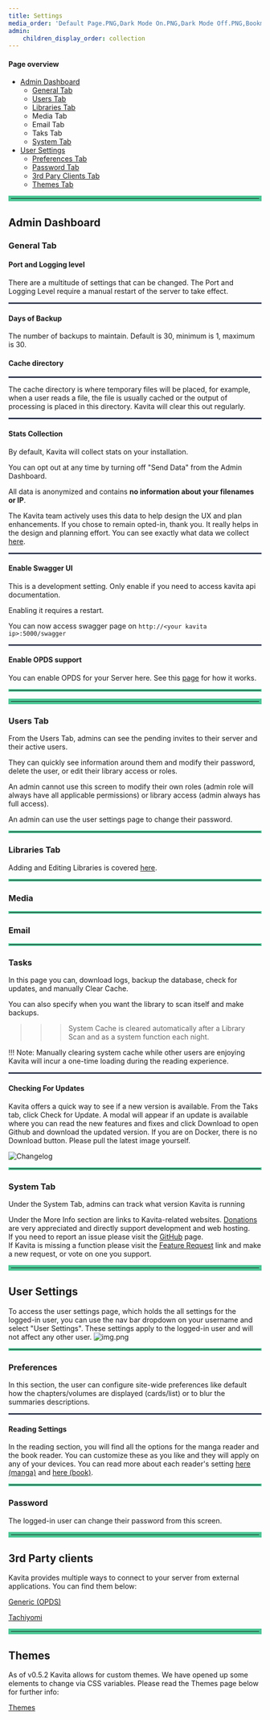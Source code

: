 ```yaml
---
title: Settings
media_order: 'Default Page.PNG,Dark Mode On.PNG,Dark Mode Off.PNG,Bookmarks.PNG,Kavita new Admin page settings.PNG,CheckForUpdate.PNG,Changelog.PNG,Admin Dashboard.PNG'
admin:
    children_display_order: collection
---
```


#### Page overview

- [Admin Dashboard](#admin-dashboard)
  - [General Tab](#general-tab)
  - [Users Tab](#users-tab)
  - [Libraries Tab](#libraries-tab)
  - Media Tab
  - Email Tab
  - Taks Tab
  - [System Tab](#system-tab)
- [User Settings](#user-settings)
  - [Preferences Tab](#preferences)
  - [Password Tab](#password)
  - [3rd Pary Clients Tab](#3rd-party-clients)
  - [Themes Tab](#themes)

<hr style="border:5px solid #4ac694"> </hr>

## Admin Dashboard
### General Tab 

#### Port and Logging level 
There are a multitude of settings that can be changed. The Port and Logging Level require a manual restart of the server to take effect.

<hr style="border:1px solid #465176">

#### Days of Backup
The number of backups to maintain. Default is 30, minimum is 1, maximum is 30.
#### Cache directory

<hr style="border:1px solid #465176">

The cache directory is where temporary files will be placed, for example, when a user reads a file, the file is usually cached or the output of processing is placed in this directory. Kavita will clear this out regularly.

<hr style="border:1px solid #465176">

#### Stats Collection

By default, Kavita will collect stats on your installation.

You can opt out at any time by turning off "Send Data" from the Admin Dashboard. 

All data is anonymized and contains **no information about your filenames or IP**.

The Kavita team actively uses this data to help design the UX and plan enhancements. If you chose to remain opted-in, thank you. It really helps in the design and planning effort. You can see exactly what data we collect [here](https://github.com/Kareadita/KavitaStats/blob/main/KavitaStats/Entities/StatRecord.cs).

<hr style="border:1px solid #465176">

#### Enable Swagger UI

This is a development setting. Only enable if you need to access kavita api documentation. 

Enabling it requires a restart.

You can now access swagger page on `http://<your kavita ip>:5000/swagger`

<hr style="border:1px solid #465176">

#### Enable OPDS support

You can enable OPDS for your Server here. See this [page](https://wiki.kavitareader.com/en/guides/settings/opds) for how it works.

<hr style="border:2px solid #4ac694"> </hr>

<hr style="border:5px solid #4ac694"> </hr>

### Users Tab
From the Users Tab, admins can see the pending invites to their server and their active users. 

They can quickly see information around them and modify their password, delete the user, or edit their library access or roles.

An admin cannot use this screen to modify their own roles (admin role will always have all applicable permissions) or library access (admin always has full access).

An admin can use the user settings page to change their password.


<hr style="border:2px solid #4ac694"> </hr>

### Libraries Tab
Adding and Editing Libraries is covered [here](https://wiki.kavitareader.com/en/guides/first-time-setup#adding-a-library-to-kavita).

<hr style="border:2px solid #4ac694"> </hr>

### Media

<hr style="border:2px solid #4ac694"> </hr>

### Email

<hr style="border:2px solid #4ac694"> </hr>

### Tasks
In this page you can, download logs, backup the database, check for updates, and manually Clear Cache. 

You can also specify when you want the library to scan itself and make backups.
 >>>System Cache is cleared automatically after a Library Scan and as a system function each night.

!!! Note: Manually clearing system cache while other users are enjoying Kavita will incur a one-time loading during the reading experience.

<hr style="border:1px solid #465176">

#### Checking For Updates
Kavita offers a quick way to see if a new version is available. From the Taks tab, click Check for Update. A modal will appear if an update is available where you can read the new features and fixes and click Download to open Github and download the updated version. If you are on Docker, there is no Download button. Please pull the latest image yourself. 

![Changelog](Changelog.PNG "Changelog")

<hr style="border:2px solid #4ac694"> </hr>

### System Tab
Under the System Tab, admins can track what version Kavita is running

Under the More Info section are links to Kavita-related websites. [Donations](https://opencollective.com/kavita) are very appreciated and directly support development and web hosting.<br/>If you need to report an issue please visit the [GitHub](https://github.com/Kareadita/Kavita/issues) page.<br/>If Kavita is missing a function please visit the [Feature Request](https://feats.kavitareader.com/) link and make a new request, or vote on one you support.  

<hr style="border:5px solid #4ac694"> </hr>

## User Settings
To access the user settings page, which holds the all settings for the logged-in user, you can use the nav bar dropdown on your username and select "User Settings". These settings apply to the logged-in user and will not affect any other user.
![img.png](user_settings_page.png)

<hr style="border:2px solid #4ac694">

### Preferences
In this section, the user can configure site-wide preferences like default how the chapters/volumes are displayed (cards/list) or to blur the summaries descriptions.

<hr style="border:1px solid #465176">

#### Reading Settings
In the reading section, you will find all the options for the manga reader and the book reader. You can customize these as you like and they will apply on any of your devices. You can read more about each reader's setting [here (manga)](https://wiki.kavitareader.com/guides/webreader) and [here (book)](https://wiki.kavitareader.com/guides/bookreader).

<hr style="border:2px solid #4ac694">

### Password
The logged-in user can change their password from this screen.

<hr style="border:5px solid #4ac694"> </hr>

## 3rd Party clients
Kavita provides multiple ways to connect to your server from external applications. You can find them below:

[Generic (OPDS)](./opds)

[Tachiyomi](../06.misc/tachiyomi)
<hr style="border:5px solid #4ac694"> </hr>

## Themes
As of v0.5.2 Kavita allows for custom themes. We have opened up some elements to change via CSS variables. Please read the Themes page below for further info:

[Themes](./themes)
